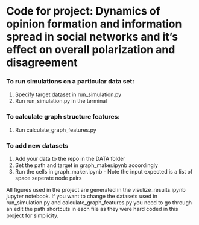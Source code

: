 # Code for project: Dynamics of opinion formation and information spread in social networks and it’s effect on overall polarization and disagreement

### To run simulations on a particular data set:

1. Specify target dataset in run_simulation.py
2. Run run_simulation.py in the terminal

### To calculate graph structure features:

1. Run calculate_graph_features.py

### To add new datasets
1. Add your data to the repo in the DATA folder
2. Set the path and target in graph_maker.ipynb accordingly
3. Run the cells in graph_maker.ipynb - Note the input expected is a list of space seperate node pairs



All figures used in the project are generated in the visulize_results.ipynb jupyter notebook. If you want to change the datasets used in run_simulation.py and calculate_graph_features.py you need to go through an edit the path shortcuts in each file as they were hard coded in this project for simplicity.
